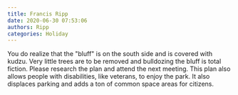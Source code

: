 ```yaml
---
title: Francis Ripp
date: 2020-06-30 07:53:06
authors: Ripp
categories: Holiday
---
```


 You do realize that the "bluff" is on the south side and is covered with kudzu. Very little trees are to be removed and bulldozing the bluff is total fiction. Please research the plan and attend the next meeting. This plan also allows people with disabilities, like veterans, to enjoy the park. It also displaces parking and adds a ton of common space areas for citizens.